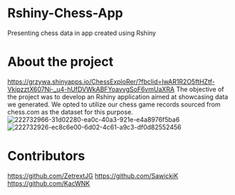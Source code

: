 # Rshiny-Chess-App
Presenting chess data in app created using Rshiny
# About the project
https://grzywa.shinyapps.io/ChessExploRer/?fbclid=IwAR1R2O5ftHZtf-VkipzztX607Ni-_u4-hUfDVWkABFYoavvgSoF6vmUaXRA
The objective of the project was to develop an Rshiny application aimed at showcasing data we generated. We opted to utilize our chess game records sourced from chess.com as the dataset for this purpose.
![222732966-31d02280-ea0c-40a3-921e-e4a8976f5ba6](https://github.com/KacWNK/Rshiny-Chess-App/assets/65176581/249fa77f-757b-4db2-82d3-3f72a4ace71e)
![222732926-ec8c6e00-6d02-4c61-a9c3-df0d82552456](https://github.com/KacWNK/Rshiny-Chess-App/assets/65176581/4675d0c7-a52b-4e9e-b3e3-df4dcbfcea16)
# Contributors
https://github.com/ZetrextJG
https://github.com/SawickiK
https://github.com/KacWNK
